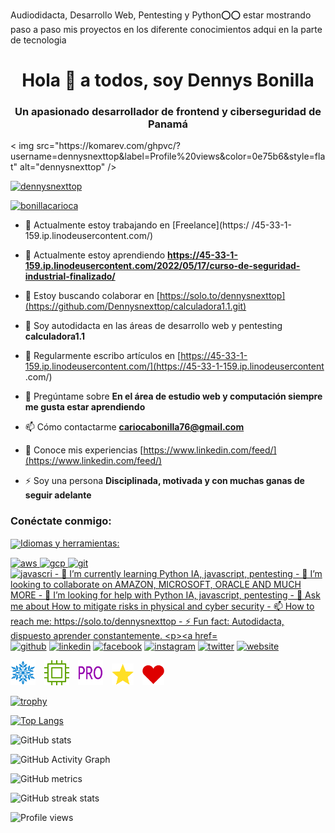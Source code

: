 Audiodidacta, Desarrollo Web, Pentesting y Python⭕⭕
estar mostrando paso a paso mis proyectos en los diferente conocimientos adqui en la parte de tecnologia 
<h1 align="center">Hola 👋 a todos, soy Dennys Bonilla</h1>
<h3 align="center">Un apasionado desarrollador de frontend y ciberseguridad de Panamá</h3>

<p align="left"> < img src="https://komarev.com/ghpvc/?username=dennysnexttop&label=Profile%20views&color=0e75b6&style=flat" alt="dennysnexttop" /> </p>

<p align="left"> <a href= "https://github.com/ryo-ma/github-profile-trofeo"><img src="https://github-profile-trofeo.vercel.app/?username=dennysnexttop" alt="dennysnexttop" / ></a> </p>

<p align="left"> <a href="https://twitter.com/bonillacarioca" target="blank"><img src="https://img.shields.io/twitter/follow/bonillacarioca?logo=twitter&style=for-the-badge" alt="bonillacarioca" /></a> </p>

- 🔭 Actualmente estoy trabajando en [Freelance](https:/ /45-33-1-159.ip.linodeusercontent.com/)

- 🌱 Actualmente estoy aprendiendo **https://45-33-1-159.ip.linodeusercontent.com/2022/05/17/curso-de-seguridad-industrial-finalizado/**

- 👯 Estoy buscando colaborar en [https://solo.to/dennysnexttop](https://github.com/Dennysnexttop/calculadora1.1.git)

- 🤝 Soy autodidacta en las áreas de desarrollo web y pentesting **calculadora1.1**

- 📝 Regularmente escribo artículos en [https://45-33-1-159.ip.linodeusercontent.com/](https://45-33-1-159.ip.linodeusercontent .com/)

- 💬 Pregúntame sobre **En el área de estudio web y computación siempre me gusta estar aprendiendo**

- 📫 Cómo contactarme **cariocabonilla76@gmail.com**

- 📄 Conoce mis experiencias [https://www.linkedin.com/feed/](https://www.linkedin.com/feed/)

- ⚡ Soy una persona **Disciplinada, motivada y con muchas ganas de seguir adelante**

<h3 align="left">Conéctate conmigo:</h3>
<p align="left">
<a href=" https://twitter.com/bonillacarioca" target="blank"><img align="center" src="https://raw.githubusercon
</p>

<h3 align="left">Idiomas y herramientas:</h3>
<p align="left"> <a href="https://aws.amazon.com" target="_blank" rel="noreferrer"> <img src="https://raw.githubusercontent.com/devicons /devicon/master/icons/amazonwebservices/amazonwebservices-original-wordmark.svg" alt="aws" width="40" height="40"/> </a> <a href="https://cloud.google .com" target="_blank" rel="noreferrer"> <img src="https://www.vectorlogo.zone/logos/google_cloud/google_cloud-icon.svg" alt="gcp" width="40" height ="40"/> </a> <a href="https://git-scm.com/" target="_blank" rel="noreferrer"> <img src="https://www.vectorlogo.zone/logos/git-scm/git-scm-icon.svg" alt="git" width="40" height="40"/> </a> <a href="https://developer. mozilla.org/en-US/docs/Web/JavaScript" target="_blank" rel="noreferrer"> <img src="https://raw.githubu javascript-original.svg" alt="javascri
- 🌱 I’m currently learning Python IA, javascript, pentesting 
- 👯 I’m looking to collaborate on AMAZON, MICROSOFT, ORACLE AND MUCH MORE  
- 🤔 I’m looking for help with Python IA, javascript, pentesting 
- 💬 Ask me about How to mitigate risks in physical and cyber security 
- 📫 How to reach me: https://solo.to/dennysnexttop 
- ⚡ Fun fact: Autodidacta, dispuesto aprender constantemente. 


[<img src='https://cdn.jsdelivr.net/npm/simple-icons@3.0.1/icons/github.svg' alt='github' height='40'>](https://github.com/Dennysnexttop)  [<img src='https://cdn.jsdelivr.net/npm/simple-icons@3.0.1/icons/linkedin.svg' alt='linkedin' height='40'>](https://www.linkedin.com/in/https://www.linkedin.com/in/denis-bonilla-a22751219/)  [<img src='https://cdn.jsdelivr.net/npm/simple-icons@3.0.1/icons/facebook.svg' alt='facebook' height='40'>](https://www.facebook.com/https://www.facebook.com/denis.bonilla.7792)  [<img src='https://cdn.jsdelivr.net/npm/simple-icons@3.0.1/icons/instagram.svg' alt='instagram' height='40'>](https://www.instagram.com/Dennysnexttop/)  [<img src='https://cdn.jsdelivr.net/npm/simple-icons@3.0.1/icons/twitter.svg' alt='twitter' height='40'>](https://twitter.com/Bonillacarioca)  [<img src='https://cdn.jsdelivr.net/npm/simple-icons@3.0.1/icons/icloud.svg' alt='website' height='40'>](https://solo.to/dennysnexttop)  

<a href='https://archiveprogram.github.com/'><img src='https://raw.githubusercontent.com/acervenky/animated-github-badges/master/assets/acbadge.gif' width='40' height='40'></a> <a href='https://docs.github.com/en/developers'><img src='https://raw.githubusercontent.com/acervenky/animated-github-badges/master/assets/devbadge.gif' width='40' height='40'></a> <a href='https://github.com/pricing'><img src='https://raw.githubusercontent.com/acervenky/animated-github-badges/master/assets/pro.gif' width='40' height='40'></a> <a href='https://stars.github.com/'><img src='https://raw.githubusercontent.com/acervenky/animated-github-badges/master/assets/starbadge.gif' width='35' height='35'></a> <a href='https://docs.github.com/en/github/supporting-the-open-source-community-with-github-sponsors'><img src='https://raw.githubusercontent.com/acervenky/animated-github-badges/master/assets/sponsorbadge.gif' width='35' height='35'></a> 

[![trophy](https://github-profile-trophy.vercel.app/?username=Dennysnexttop)](https://github.com/ryo-ma/github-profile-trophy)

[![Top Langs](https://github-readme-stats.vercel.app/api/top-langs/?username=Dennysnexttop)](https://github.com/anuraghazra/github-readme-stats)

![GitHub stats](https://github-readme-stats.vercel.app/api?username=Dennysnexttop&show_icons=true&count_private=true)  

![GitHub Activity Graph](https://activity-graph.herokuapp.com/graph?username=Dennysnexttop)  

![GitHub metrics](https://metrics.lecoq.io/Dennysnexttop)  

![GitHub streak stats](https://github-readme-streak-stats.herokuapp.com/?user=Dennysnexttop)  

![Profile views](https://gpvc.arturio.dev/Dennysnexttop)                                            
